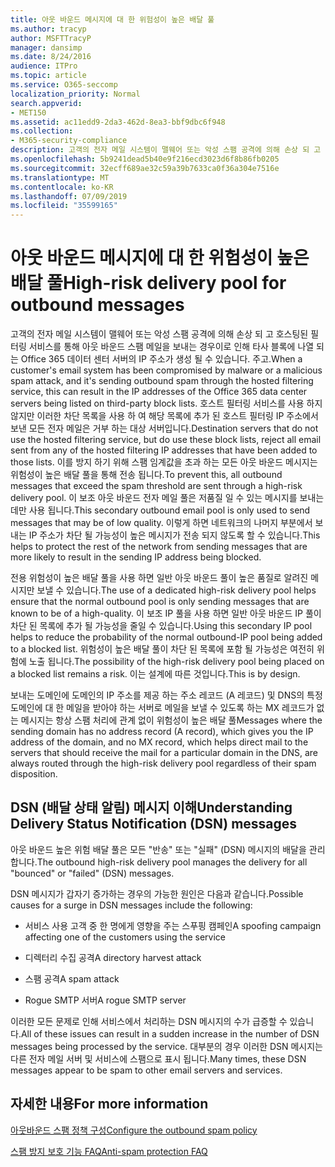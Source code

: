 ```yaml
---
title: 아웃 바운드 메시지에 대 한 위험성이 높은 배달 풀
ms.author: tracyp
author: MSFTTracyP
manager: dansimp
ms.date: 8/24/2016
audience: ITPro
ms.topic: article
ms.service: O365-seccomp
localization_priority: Normal
search.appverid:
- MET150
ms.assetid: ac11edd9-2da3-462d-8ea3-bbf9dbc6f948
ms.collection:
- M365-security-compliance
description: 고객의 전자 메일 시스템이 맬웨어 또는 악성 스팸 공격에 의해 손상 되 고 호스팅된 필터링 서비스를 통해 아웃 바운드 스팸 메일을 보내는 경우이로 인해 타사 블록에 나열 되는 Office 365 데이터 센터 서버의 IP 주소가 생성 될 수 있습니다. 주고.
ms.openlocfilehash: 5b9241dead5b40e9f216ecd3023d6f8b86fb0205
ms.sourcegitcommit: 32ecff689ae32c59a39b7633ca0f36a304e7516e
ms.translationtype: MT
ms.contentlocale: ko-KR
ms.lasthandoff: 07/09/2019
ms.locfileid: "35599165"
---
```

# <a name="high-risk-delivery-pool-for-outbound-messages"></a><span data-ttu-id="015bf-103">아웃 바운드 메시지에 대 한 위험성이 높은 배달 풀</span><span class="sxs-lookup"><span data-stu-id="015bf-103">High-risk delivery pool for outbound messages</span></span>

<span data-ttu-id="015bf-104">고객의 전자 메일 시스템이 맬웨어 또는 악성 스팸 공격에 의해 손상 되 고 호스팅된 필터링 서비스를 통해 아웃 바운드 스팸 메일을 보내는 경우이로 인해 타사 블록에 나열 되는 Office 365 데이터 센터 서버의 IP 주소가 생성 될 수 있습니다. 주고.</span><span class="sxs-lookup"><span data-stu-id="015bf-104">When a customer's email system has been compromised by malware or a malicious spam attack, and it's sending outbound spam through the hosted filtering service, this can result in the IP addresses of the Office 365 data center servers being listed on third-party block lists.</span></span> <span data-ttu-id="015bf-105">호스트 필터링 서비스를 사용 하지 않지만 이러한 차단 목록을 사용 하 여 해당 목록에 추가 된 호스트 필터링 IP 주소에서 보낸 모든 전자 메일은 거부 하는 대상 서버입니다.</span><span class="sxs-lookup"><span data-stu-id="015bf-105">Destination servers that do not use the hosted filtering service, but do use these block lists, reject all email sent from any of the hosted filtering IP addresses that have been added to those lists.</span></span> <span data-ttu-id="015bf-106">이를 방지 하기 위해 스팸 임계값을 초과 하는 모든 아웃 바운드 메시지는 위험성이 높은 배달 풀을 통해 전송 됩니다.</span><span class="sxs-lookup"><span data-stu-id="015bf-106">To prevent this, all outbound messages that exceed the spam threshold are sent through a high-risk delivery pool.</span></span> <span data-ttu-id="015bf-107">이 보조 아웃 바운드 전자 메일 풀은 저품질 일 수 있는 메시지를 보내는 데만 사용 됩니다.</span><span class="sxs-lookup"><span data-stu-id="015bf-107">This secondary outbound email pool is only used to send messages that may be of low quality.</span></span> <span data-ttu-id="015bf-108">이렇게 하면 네트워크의 나머지 부분에서 보내는 IP 주소가 차단 될 가능성이 높은 메시지가 전송 되지 않도록 할 수 있습니다.</span><span class="sxs-lookup"><span data-stu-id="015bf-108">This helps to protect the rest of the network from sending messages that are more likely to result in the sending IP address being blocked.</span></span>
  
<span data-ttu-id="015bf-109">전용 위험성이 높은 배달 풀을 사용 하면 일반 아웃 바운드 풀이 높은 품질로 알려진 메시지만 보낼 수 있습니다.</span><span class="sxs-lookup"><span data-stu-id="015bf-109">The use of a dedicated high-risk delivery pool helps ensure that the normal outbound pool is only sending messages that are known to be of a high-quality.</span></span> <span data-ttu-id="015bf-110">이 보조 IP 풀을 사용 하면 일반 아웃 바운드 IP 풀이 차단 된 목록에 추가 될 가능성을 줄일 수 있습니다.</span><span class="sxs-lookup"><span data-stu-id="015bf-110">Using this secondary IP pool helps to reduce the probability of the normal outbound-IP pool being added to a blocked list.</span></span> <span data-ttu-id="015bf-111">위험성이 높은 배달 풀이 차단 된 목록에 포함 될 가능성은 여전히 위험에 노출 됩니다.</span><span class="sxs-lookup"><span data-stu-id="015bf-111">The possibility of the high-risk delivery pool being placed on a blocked list remains a risk.</span></span> <span data-ttu-id="015bf-112">이는 설계에 따른 것입니다.</span><span class="sxs-lookup"><span data-stu-id="015bf-112">This is by design.</span></span>
  
<span data-ttu-id="015bf-113">보내는 도메인에 도메인의 IP 주소를 제공 하는 주소 레코드 (A 레코드) 및 DNS의 특정 도메인에 대 한 메일을 받아야 하는 서버로 메일을 보낼 수 있도록 하는 MX 레코드가 없는 메시지는 항상 스팸 처리에 관계 없이 위험성이 높은 배달 풀</span><span class="sxs-lookup"><span data-stu-id="015bf-113">Messages where the sending domain has no address record (A record), which gives you the IP address of the domain, and no MX record, which helps direct mail to the servers that should receive the mail for a particular domain in the DNS, are always routed through the high-risk delivery pool regardless of their spam disposition.</span></span>
  
## <a name="understanding-delivery-status-notification-dsn-messages"></a><span data-ttu-id="015bf-114">DSN (배달 상태 알림) 메시지 이해</span><span class="sxs-lookup"><span data-stu-id="015bf-114">Understanding Delivery Status Notification (DSN) messages</span></span>

<span data-ttu-id="015bf-115">아웃 바운드 높은 위험 배달 풀은 모든 "반송" 또는 "실패" (DSN) 메시지의 배달을 관리 합니다.</span><span class="sxs-lookup"><span data-stu-id="015bf-115">The outbound high-risk delivery pool manages the delivery for all "bounced" or "failed" (DSN) messages.</span></span>
  
<span data-ttu-id="015bf-116">DSN 메시지가 갑자기 증가하는 경우의 가능한 원인은 다음과 같습니다.</span><span class="sxs-lookup"><span data-stu-id="015bf-116">Possible causes for a surge in DSN messages include the following:</span></span>
  
- <span data-ttu-id="015bf-117">서비스 사용 고객 중 한 명에게 영향을 주는 스푸핑 캠페인</span><span class="sxs-lookup"><span data-stu-id="015bf-117">A spoofing campaign affecting one of the customers using the service</span></span>
    
- <span data-ttu-id="015bf-118">디렉터리 수집 공격</span><span class="sxs-lookup"><span data-stu-id="015bf-118">A directory harvest attack</span></span>
    
- <span data-ttu-id="015bf-119">스팸 공격</span><span class="sxs-lookup"><span data-stu-id="015bf-119">A spam attack</span></span>
    
- <span data-ttu-id="015bf-120">Rogue SMTP 서버</span><span class="sxs-lookup"><span data-stu-id="015bf-120">A rogue SMTP server</span></span>
    
<span data-ttu-id="015bf-121">이러한 모든 문제로 인해 서비스에서 처리하는 DSN 메시지의 수가 급증할 수 있습니다.</span><span class="sxs-lookup"><span data-stu-id="015bf-121">All of these issues can result in a sudden increase in the number of DSN messages being processed by the service.</span></span> <span data-ttu-id="015bf-122">대부분의 경우 이러한 DSN 메시지는 다른 전자 메일 서버 및 서비스에 스팸으로 표시 됩니다.</span><span class="sxs-lookup"><span data-stu-id="015bf-122">Many times, these DSN messages appear to be spam to other email servers and services.</span></span>
  
## <a name="for-more-information"></a><span data-ttu-id="015bf-123">자세한 내용</span><span class="sxs-lookup"><span data-stu-id="015bf-123">For more information</span></span>

[<span data-ttu-id="015bf-124">아웃바운드 스팸 정책 구성</span><span class="sxs-lookup"><span data-stu-id="015bf-124">Configure the outbound spam policy</span></span>](configure-the-outbound-spam-policy.md)
  
[<span data-ttu-id="015bf-125">스팸 방지 보호 기능 FAQ</span><span class="sxs-lookup"><span data-stu-id="015bf-125">Anti-spam protection FAQ</span></span>](anti-spam-protection-faq.md)
  

